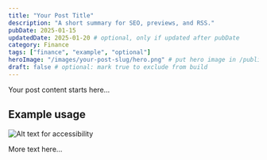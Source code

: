 ```yaml
---
title: "Your Post Title"
description: "A short summary for SEO, previews, and RSS."
pubDate: 2025-01-15
updatedDate: 2025-01-20 # optional, only if updated after pubDate
category: Finance
tags: ["finance", "example", "optional"]
heroImage: "/images/your-post-slug/hero.png" # put hero image in /public/images/<slug>/
draft: false # optional: mark true to exclude from build
---
```


Your post content starts here…

## Example usage

![Alt text for accessibility](/images/your-post-slug/inline-1.png)

More text here…

